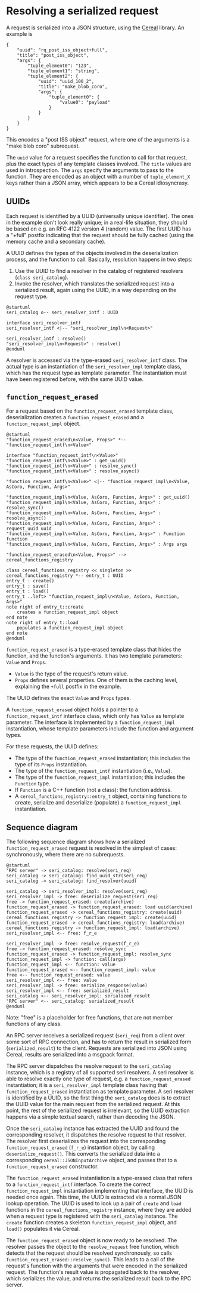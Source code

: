 # Resolving a serialized request
A request is serialized into a JSON structure, using the
[Cereal](https://uscilab.github.io/cereal/) library. An example is
```
{
    "uuid": "rq_post_iss_object+full",
    "title": "post_iss_object",
    "args": {
        "tuple_element0": "123",
        "tuple_element1": "string",
        "tuple_element2": {
            "uuid": "uuid_100_2",
            "title": "make_blob_coro",
            "args": {
                "tuple_element0": {
                    "value0": "payload"
                }
            }
        }
    }
}
```
This encodes a "post ISS object" request, where one of the arguments is a "make blob coro" subrequest.

The `uuid` value for a request specifies the function to call for that request, plus the exact
types of any template classes involved. The `title` values are used in introspection.
The `args` specify the arguments to pass to the function. They are encoded as an object
with a number of `tuple_element_X` keys rather than a JSON array, which appears to be a Cereal
idiosyncrasy.

## UUIDs
Each request is identified by a UUID (universally unique identifier). The ones in the example don't
look really unique; in a real-life situation, they should be based on e.g. an RFC 4122 version 4
(random) value. The first UUID has a "+full" postfix indicating that the request should be fully cached
(using the memory cache and a secondary cache).

A UUID defines the types of the objects involved in the deserialization process, and the function
to call. Basically, resolution happens in two steps:
1. Use the UUID to find a resolver in the catalog of registered resolvers (`class seri_catalog`).
2. Invoke the resolver, which translates the serialized request into a serialized result, again
   using the UUID, in a way depending on the request type.


```plantuml
@startuml
seri_catalog o-- seri_resolver_intf : UUID

interface seri_resolver_intf
seri_resolver_intf <|-- "seri_resolver_impl\n<Request>"

seri_resolver_intf : resolve()
"seri_resolver_impl\n<Request>" : resolve()
@enduml
```


A resolver is accessed via the type-erased `seri_resolver_intf` class. The actual type is an instantiation
of the `seri_resolver_impl` template class, which has the request type as template parameter.
The instantiation must have been registered before, with the same UUID value.

## `function_request_erased`
For a request based on the `function_request_erased` template class, deserialization creates
a `function_request_erased` and a `function_request_impl` object.

```plantuml
@startuml
"function_request_erased\n<Value, Props>" *-- "function_request_intf\n<Value>"

interface "function_request_intf\n<Value>"
"function_request_intf\n<Value>" : get_uuid()
"function_request_intf\n<Value>" : resolve_sync()
"function_request_intf\n<Value>" : resolve_async()

"function_request_intf\n<Value>" <|-- "function_request_impl\n<Value, AsCoro, Function, Args>"

"function_request_impl\n<Value, AsCoro, Function, Args>" : get_uuid()
"function_request_impl\n<Value, AsCoro, Function, Args>" : resolve_sync()
"function_request_impl\n<Value, AsCoro, Function, Args>" : resolve_async()
"function_request_impl\n<Value, AsCoro, Function, Args>" : request_uuid uuid
"function_request_impl\n<Value, AsCoro, Function, Args>" : Function function
"function_request_impl\n<Value, AsCoro, Function, Args>" : Args args

"function_request_erased\n<Value, Props>" --> cereal_functions_registry

class cereal_functions_registry << singleton >>
cereal_functions_registry *-- entry_t : UUID
entry_t : create()
entry_t : save()
entry_t : load()
entry_t ..left> "function_request_impl\n<Value, AsCoro, Function, Args>"
note right of entry_t::create
    creates a function_request_impl object
end note
note right of entry_t::load
    populates a function_request_impl object
end note
@enduml
```

`function_request_erased` is a type-erased template class that hides the function, and the function's
arguments. It has two template parameters: `Value` and `Props`.
* `Value` is the type of the request's return value.
* `Props` defines several properties.
   One of them is the caching level, explaining the `+full` postfix in the example.

The UUID defines the exact `Value` and `Props` types.

A `function_request_erased` object holds a pointer to a `function_request_intf` interface
class, which only has `Value` as template parameter. The interface is implemented by a
`function_request_impl` instantiation, whose template parameters include the function and
argument types.

For these requests, the UUID defines:
* The type of the `function_request_erased` instantiation; this includes the type of its `Props` instantiation.
* The type of the `function_request_intf` instantiation (i.e., `Value`).
* The type of the `function_request_impl` instantiation; this includes the `Function` type.
* If `Function` is a C++ function (not a class): the function address.
* A `cereal_functions_registry::entry_t` object, containing functions to create, serialize
  and deserialize (populate) a `function_request_impl` instantiation.


## Sequence diagram
The following sequence diagram shows how a serialized `function_request_erased` request is resolved
in the simplest of cases: synchronously, where there are no subrequests.

```plantuml
@startuml
"RPC server" -> seri_catalog: resolve(seri_req)
seri_catalog -> seri_catalog: find_uuid_str(seri_req)
seri_catalog -> seri_catalog: find_resolver(uuid)

seri_catalog -> seri_resolver_impl: resolve(seri_req)
seri_resolver_impl -> free: deserialize_request(seri_req)
free -> function_request_erased: create(archive)
function_request_erased -> function_request_erased: load uuid(archive)
function_request_erased -> cereal_functions_registry: create(uuid)
cereal_functions_registry -> function_request_impl: create(uuid)
function_request_erased -> cereal_functions_registry: load(archive)
cereal_functions_registry -> function_request_impl: load(archive)
seri_resolver_impl <-- free: f_r_e

seri_resolver_impl -> free: resolve_request(f_r_e)
free -> function_request_erased: resolve_sync
function_request_erased -> function_request_impl: resolve_sync
function_request_impl -> function: call(args)
function_request_impl <-- function: value
function_request_erased <-- function_request_impl: value
free <-- function_request_erased: value
seri_resolver_impl <-- free: value
seri_resolver_impl -> free: serialize_response(value)
seri_resolver_impl <-- free: serialized_result
seri_catalog <-- seri_resolver_impl: serialized_result
"RPC server" <-- seri_catalog: serialized_result
@enduml
```

Note: "free" is a placeholder for free functions, that are not member functions of any class.

An RPC server receives a serialized request (`seri_req`) from a client over some sort of RPC connection,
and has to return the result in serialized form (`serialized_result`) to the client. Requests are serialized
into JSON using Cereal, results are serialized into a msgpack format.

The RPC server dispatches the resolve request to the `seri_catalog` instance, which is a registry of all
supported seri resolvers. A seri resolver is able to resolve exactly one type
of request, e.g. a `function_request_erased` instantiation; it is a `seri_resolver_impl`
template class having that `function_request_erased` instantiation as template parameter.
A seri resolver is identified by a UUID,
so the first thing the `seri_catalog` does is to extract the UUID value for the main request from
the serialized request. At this point, the rest of the serialized request is irrelevant, so the UUID
extraction happens via a simple textual search, rather than decoding the JSON.

Once the `seri_catalog` instance has extracted the UUID and found the corresponding resolver,
it dispatches the resolve request to that resolver. The resolver first deserializes
the request into the corresponding `function_request_erased` (`f_r_e`) instantion object, by
calling `deserialize_request()`. This converts the serialized data into a corresponding
`cereal::JSONInputArchive` object, and passes that to a `function_request_erased` constructor.

The `function_request_erased` instantiation is a type-erased class that refers to a
`function_request_intf` interface. To create the correct `function_request_impl` instantiation 
implementing that interface, the UUID is needed once again. This time, the UUID is extracted
via a normal JSON lookup operation. The UUID is used to look up a pair of `create` and `load`
functions in the `cereal_functions_registry` instance, where they are added when a request
type is registered with the `seri_catalog` instance. The `create` function creates a skeleton
`function_request_impl` object, and `load()` populates it via Cereal.

The `function_request_erased` object is now ready to be resolved. The resolver passes the object
to the `resolve_request` free function, which detects that the request should be resolved
synchronously, so calls `function_request_erased::resolve_sync()`. This leads to a call
of the request's function with the arguments that were encoded in the serialized request.
The function's result value is propagated back to the resolver, which serializes the value,
and returns the serialized result back to the RPC server.
